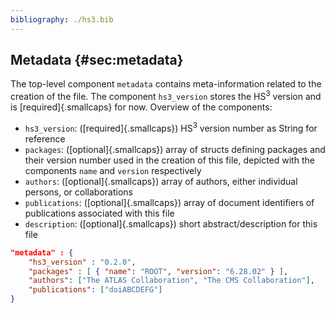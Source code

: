 ```yaml
---
bibliography: ./hs3.bib
---
```



## Metadata {#sec:metadata} 
The top-level component `metadata` contains meta-information related to the creation of the file. The component `hs3_version` stores the HS$^3$ version and is [required]{.smallcaps} for now. Overview of the components: 

-   `hs3_version`: ([required]{.smallcaps}) HS$^3$ version number as     String for reference 
-   `packages`: ([optional]{.smallcaps}) array of structs defining     packages and their version number used in the creation of this file,     depicted with the components `name` and `version` respectively 
-   `authors`: ([optional]{.smallcaps}) array of authors, either     individual persons, or collaborations 
-   `publications`: ([optional]{.smallcaps}) array of document     identifiers of publications associated with this file 
-   `description`: ([optional]{.smallcaps}) short abstract/description     for this file 

```json title="Example: Metadata"
"metadata" : { 
	"hs3_version" : "0.2.0", 
	"packages" : [ { "name": "ROOT", "version": "6.28.02" } ], 
	"authors": ["The ATLAS Collaboration", "The CMS Collaboration"], 
	"publications": ["doiABCDEFG"]
} 
``` 
